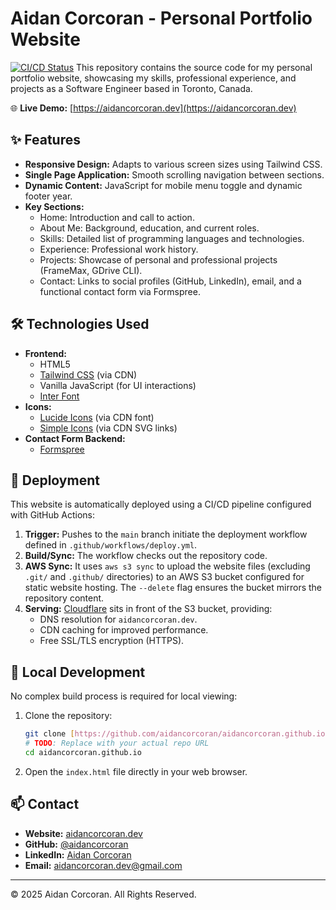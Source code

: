 # Aidan Corcoran - Personal Portfolio Website

[![CI/CD Status](https://github.com/aidancorcoran/portfolio/actions/workflows/deploy.yml/badge.svg)](https://github.com/aidancorcoran/portfolio/actions/workflows/deploy.yml)
This repository contains the source code for my personal portfolio website, showcasing my skills, professional experience, and projects as a Software Engineer based in Toronto, Canada.

🌐 **Live Demo:** [https://aidancorcoran.dev](https://aidancorcoran.dev)

## ✨ Features

* **Responsive Design:** Adapts to various screen sizes using Tailwind CSS.
* **Single Page Application:** Smooth scrolling navigation between sections.
* **Dynamic Content:** JavaScript for mobile menu toggle and dynamic footer year.
* **Key Sections:**
    * Home: Introduction and call to action.
    * About Me: Background, education, and current roles.
    * Skills: Detailed list of programming languages and technologies.
    * Experience: Professional work history.
    * Projects: Showcase of personal and professional projects (FrameMax, GDrive CLI).
    * Contact: Links to social profiles (GitHub, LinkedIn), email, and a functional contact form via Formspree.

## 🛠️ Technologies Used

* **Frontend:**
    * HTML5
    * [Tailwind CSS](https://tailwindcss.com/) (via CDN)
    * Vanilla JavaScript (for UI interactions)
    * [Inter Font](https://rsms.me/inter/)
* **Icons:**
    * [Lucide Icons](https://lucide.dev/) (via CDN font)
    * [Simple Icons](https://simpleicons.org/) (via CDN SVG links)
* **Contact Form Backend:**
    * [Formspree](https://formspree.io/)

## 🚀 Deployment

This website is automatically deployed using a CI/CD pipeline configured with GitHub Actions:

1.  **Trigger:** Pushes to the `main` branch initiate the deployment workflow defined in `.github/workflows/deploy.yml`.
2.  **Build/Sync:** The workflow checks out the repository code.
3.  **AWS Sync:** It uses `aws s3 sync` to upload the website files (excluding `.git/` and `.github/` directories) to an AWS S3 bucket configured for static website hosting. The `--delete` flag ensures the bucket mirrors the repository content.
4.  **Serving:** [Cloudflare](https://www.cloudflare.com/) sits in front of the S3 bucket, providing:
    * DNS resolution for `aidancorcoran.dev`.
    * CDN caching for improved performance.
    * Free SSL/TLS encryption (HTTPS).

## 🔧 Local Development

No complex build process is required for local viewing:

1.  Clone the repository:
    ```bash
    git clone [https://github.com/aidancorcoran/aidancorcoran.github.io.git](https://www.google.com/search?q=https://github.com/aidancorcoran/aidancorcoran.github.io.git)
    # TODO: Replace with your actual repo URL
    cd aidancorcoran.github.io
    ```
2.  Open the `index.html` file directly in your web browser.

## 📫 Contact

* **Website:** [aidancorcoran.dev](https://aidancorcoran.dev)
* **GitHub:** [@aidancorcoran](https://github.com/aidancorcoran)
* **LinkedIn:** [Aidan Corcoran](https://www.linkedin.com/in/aidan-corcoran-99b691203/)
* **Email:** aidancorcoran.dev@gmail.com

---

&copy; 2025 Aidan Corcoran. All Rights Reserved.